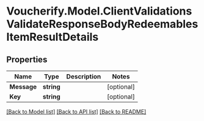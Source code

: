 # Voucherify.Model.ClientValidationsValidateResponseBodyRedeemablesItemResultDetails

## Properties

Name | Type | Description | Notes
------------ | ------------- | ------------- | -------------
**Message** | **string** |  | [optional] 
**Key** | **string** |  | [optional] 

[[Back to Model list]](../../README.md#documentation-for-models) [[Back to API list]](../../README.md#documentation-for-api-endpoints) [[Back to README]](../../README.md)

